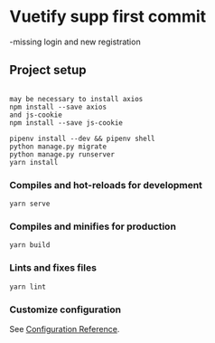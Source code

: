 # Vuetify supp first commit

-missing login and new registration 

## Project setup
```

may be necessary to install axios
npm install --save axios
and js-cookie
npm install --save js-cookie

pipenv install --dev && pipenv shell
python manage.py migrate
python manage.py runserver
yarn install
```

### Compiles and hot-reloads for development
```
yarn serve
```

### Compiles and minifies for production
```
yarn build
```

### Lints and fixes files
```
yarn lint
```

### Customize configuration
See [Configuration Reference](https://cli.vuejs.org/config/).
